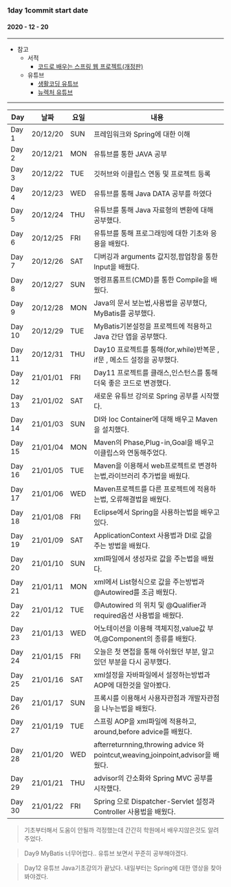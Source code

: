 ### 1day 1commit start date 
#### 2020 - 12 - 20

------------------------

* 참고
  * 서적
    * [코드로 배우는 스프링 웹 프로젝트(개정판)](https://book.naver.com/bookdb/book_detail.nhn?bid=13993776)
  * 유튜브
    * [생활코딩 유튜브](https://www.youtube.com/user/egoing2)
    * [뉴렉처 유튜브](https://www.youtube.com/user/newlec1)
------------------------

Day | 날짜 | 요일 | 내용 |
---|---|---| --- | 
Day 1 | 20/12/20 | SUN | 프레임워크와 Spring에 대한 이해 |
Day 2 | 20/12/21 | MON | 유튜브를 통한 JAVA 공부 |
Day 3 | 20/12/22 | TUE | 깃허브와 이클립스 연동 및 프로젝트 등록 |
Day 4 | 20/12/23 | WED | 유튜브를 통해 Java DATA 공부를 하였다 |
Day 5 | 20/12/24 | THU | 유튜브를 통해 Java 자료형의 변환에 대해 공부했다.|
Day 6 | 20/12/25 | FRI | 유튜브를 통해 프로그래밍에 대한 기초와 응용을 배웠다.|
Day 7 | 20/12/26 | SAT | 디버깅과 arguments 값지정,팝업창을 통한 Input을 배웠다.|
Day 8 | 20/12/27 | SUN | 명령프롬프트(CMD)를 통한 Compile을 배웠다. |
Day 9 | 20/12/28 | MON | Java의 문서 보는법,사용법을 공부했다, MyBatis를 공부했다. |
Day 10 | 20/12/29 | TUE | MyBatis기본설정을 프로젝트에 적용하고 Java 간단 앱을 공부했다. |
Day 11 | 20/12/31 | THU | Day10 프로젝트를 통해(for,while)반복문 , if문 , 메소드 설정을 공부했다. |
Day 12 | 21/01/01 | FRI | Day11 프로젝트를 클래스,인스턴스를 통해 더욱 좋은 코드로 변경했다. |
Day 13 | 21/01/02 | SAT | 새로운 유튜브 강의로 Spring 공부를 시작했다. |
Day 14 | 21/01/03 | SUN | DI와 Ioc Container에 대해 배우고 Maven을 설치했다.|
Day 15 | 21/01/04 | MON | Maven의 Phase,Plug-in,Goal을 배우고 이클립스와 연동해주었다.|
Day 16 | 21/01/05 | TUE | Maven을 이용해서 web프로젝트로 변경하는법,라이브러리 추가법을 배웠다.|
Day 17 | 21/01/06 | WED | Maven프로젝트를 다른 프로젝트에 적용하는법, 오류해결법을 배웠다.|
Day 18 | 21/01/08 | FRI | Eclipse에서 Spring을 사용하는법을 배우고있다. |
Day 19 | 21/01/09 | SAT | ApplicationContext 사용법과 DI로 값을 주는 방법을 배웠다. |
Day 20 | 21/01/10 | SUN | xml파일에서 생성자로 값을 주는법을 배웠다. |
Day 21 | 21/01/11 | MON | xml에서 List형식으로 값을 주는방법과 @Autowired를 조금 배웠다. |
Day 22 | 21/01/12 | TUE | @Autowired 의 위치 및 @Qualifier과 required옵션 사용법을 배웠다. |
Day 23 | 21/01/13 | WED | 어노테이션을 이용해 객체지정,value값 부여,@Component의 종류를 배웠다. |
Day 24 | 21/01/15 | FRI | 오늘은 첫 면접을 통해 아쉬웠던 부분, 알고있던 부분을 다시 공부했다. |
Day 25 | 21/01/16 | SAT | xml설정을 자바파일에서 설정하는방법과 AOP에 대한것을 알아봤다. |
Day 26 | 21/01/17 | SUN | 프록시를 이용해서 사용자관점과 개발자관점을 나누는법을 배웠다. |
Day 27 | 21/01/19 | TUE | 스프링 AOP을 xml파일에 적용하고, around,before advice를 배웠다. |
Day 28 | 21/01/20 | WED | afterreturnning,throwing advice 와 pointcut,weaving,joinpoint,advisor을 배웠다. |
Day 29 | 21/01/21 | THU | advisor의 간소화와 Spring MVC 공부를 시작했다. |
Day 30 | 21/01/22 | FRI | Spring 으로 Dispatcher-Servlet 설정과 Controller 사용법을 배웠다. |

> 기초부터해서 도움이 안될까 걱정했는데 간간히 학원에서 배우지않은것도 알려주었다.

> Day9 MyBatis 너무어렵다.. 유튜브 보면서 꾸준히 공부해야겠다.

> Day12 유튜브 Java기초강의가 끝났다. 내일부터는 Spring에 대한 영상을 찾아봐야겠다.
